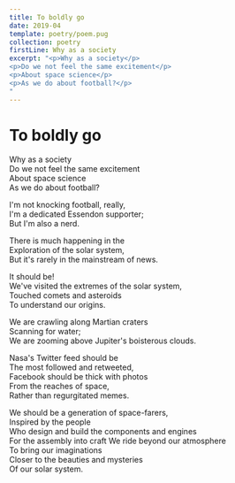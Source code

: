 ```yaml
---
title: To boldly go
date: 2019-04
template: poetry/poem.pug
collection: poetry
firstLine: Why as a society
excerpt: "<p>Why as a society</p>
<p>Do we not feel the same excitement</p>
<p>About space science</p>
<p>As we do about football?</p>
"
---
```


# To boldly go

Why as a society  
Do we not feel the same excitement  
About space science  
As we do about football?  

I'm not knocking football, really,  
I'm a dedicated Essendon supporter;  
But I'm also a nerd.  

There is much happening in the   
Exploration of the solar system,  
But it's rarely in the mainstream of news.  

It should be!  
We've visited the extremes of the solar system,  
Touched comets and asteroids  
To understand our origins.  

We are crawling along Martian craters  
Scanning for water;  
We are zooming above Jupiter's boisterous clouds.  

Nasa's Twitter feed should be  
The most followed and retweeted,  
Facebook should be thick with photos  
From the reaches of space,  
Rather than regurgitated memes.  

We should be a generation of space-farers,  
Inspired by the people  
Who design and build the components and engines  
For the assembly into craft We ride beyond our atmosphere  
To bring our imaginations  
Closer to the beauties and mysteries  
Of our solar system.  
